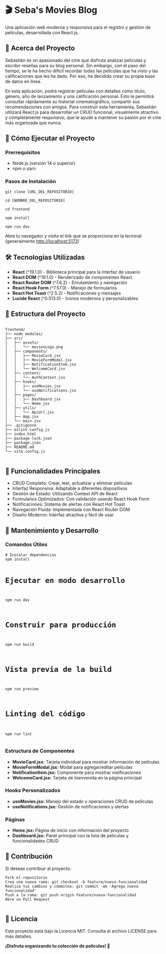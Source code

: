   <h1>🎬 Seba's Movies Blog</h1>
  <p>Una aplicación web moderna y responsiva para el registro y gestión de películas, desarrollada con React.js.</p>

  <h2 class="emoji">📖 Acerca del Proyecto</h2>
  <p>
    Sebastián es un apasionado del cine que disfruta analizar películas y escribir reseñas para su blog personal. Sin embargo, con el paso del tiempo, se le ha hecho difícil recordar todas las películas que ha visto y las calificaciones que les ha dado. Por eso, ha decidido crear su propia base de datos en línea.
  </p>
  <p>
    En esta aplicación, podrá registrar películas con detalles como título, género, año de lanzamiento y una calificación personal. Esto le permitirá consultar rápidamente su historial cinematográfico, compartir sus recomendaciones con amigos. Para construir esta herramienta, Sebastián utilizará React.js para desarrollar un CRUD funcional, visualmente atractivo y completamente responsivo, que le ayude a mantener su pasión por el cine más organizada que nunca.
  </p>

  <h2 class="emoji">🚀 Cómo Ejecutar el Proyecto</h2>
  <h3>Prerrequisitos</h3>
  <ul>
    <li>Node.js (versión 14 o superior)</li>
    <li>npm o yarn</li>
  </ul>

  <h3>Pasos de Instalación</h3>
  <pre><code>git clone [URL_DEL_REPOSITORIO]</code></pre>
  <pre><code>cd [NOMBRE_DEL_REPOSITORIO]</code></pre>
  <pre><code>cd frontend</code></pre>
  <pre><code>npm install</code></pre>
  <pre><code>npm run dev</code></pre>
  <p>Abre tu navegador y visita el link que se proporciona en la terminal (generalmente <a href="http://localhost:5173" target="_blank">http://localhost:5173</a>)</p>

  <h2 class="emoji">🛠️ Tecnologías Utilizadas</h2>
  <ul>
    <li><strong>React</strong> (^19.1.0) - Biblioteca principal para la interfaz de usuario</li>
    <li><strong>React DOM</strong> (^19.1.0) - Renderizado de componentes React</li>
    <li><strong>React Router DOM</strong> (^7.6.2) - Enrutamiento y navegación</li>
    <li><strong>React Hook Form</strong> (^7.57.0) - Manejo de formularios</li>
    <li><strong>React Hot Toast</strong> (^2.5.2) - Notificaciones y mensajes</li>
    <li><strong>Lucide React</strong> (^0.513.0) - Iconos modernos y personalizables</li>
  </ul>

  <h2 class="emoji">📁 Estructura del Proyecto</h2>
  <pre><code>
frontend/
├── node_modules/           
├── src/
│   ├── assets/
│   │   └── moviesLogo.png
│   ├── components/
│   │   ├── MovieCard.jsx
│   │   ├── MovieFormModal.jsx
│   │   ├── NotificationItem.jsx
│   │   └── WelcomeCard.jsx
│   ├── context/
│   │   └── AuthContext.jsx
│   ├── hooks/
│   │   ├── useMovies.jsx
│   │   └── useNotifications.jsx
│   ├── pages/
│   │   ├── Dashboard.jsx
│   │   └── Home.jsx
│   ├── utils/
│   │   └── ApiUrl.jsx
│   ├── App.jsx
│   └── main.jsx
├── .gitignore
├── eslint.config.js
├── index.html
├── package-lock.json
├── package.json
├── README.md
└── vite.config.js
  </code></pre>

  <h2 class="emoji">🎯 Funcionalidades Principales</h2>
  <ul>
    <li>CRUD Completo: Crear, leer, actualizar y eliminar películas</li>
    <li>Interfaz Responsiva: Adaptable a diferentes dispositivos</li>
    <li>Gestión de Estado: Utilizando Context API de React</li>
    <li>Formularios Optimizados: Con validación usando React Hook Form</li>
    <li>Notificaciones: Sistema de alertas con React Hot Toast</li>
    <li>Navegación Fluida: Implementada con React Router DOM</li>
    <li>Diseño Moderno: Interfaz atractiva y fácil de usar</li>
  </ul>

  <h2 class="emoji">🔧 Mantenimiento y Desarrollo</h2>
  <h3>Comandos Útiles</h3>
  <pre><code># Instalar dependencias
npm install

# Ejecutar en modo desarrollo
npm run dev

# Construir para producción
npm run build

# Vista previa de la build
npm run preview

# Linting del código
npm run lint
  </code></pre>

  <h3>Estructura de Componentes</h3>
  <ul>
    <li><strong>MovieCard.jsx:</strong> Tarjeta individual para mostrar información de películas</li>
    <li><strong>MovieFormModal.jsx:</strong> Modal para agregar/editar películas</li>
    <li><strong>NotificationItem.jsx:</strong> Componente para mostrar notificaciones</li>
    <li><strong>WelcomeCard.jsx:</strong> Tarjeta de bienvenida en la página principal</li>
  </ul>

  <h3>Hooks Personalizados</h3>
  <ul>
    <li><strong>useMovies.jsx:</strong> Manejo del estado y operaciones CRUD de películas</li>
    <li><strong>useNotifications.jsx:</strong> Gestión de notificaciones y alertas</li>
  </ul>

  <h3>Páginas</h3>
  <ul>
    <li><strong>Home.jsx:</strong> Página de inicio con información del proyecto</li>
    <li><strong>Dashboard.jsx:</strong> Panel principal con la lista de películas y funcionalidades CRUD</li>
  </ul>

  <h2 class="emoji">🤝 Contribución</h2>
  <p>Si deseas contribuir al proyecto:</p>
  <pre><code>Fork el repositorio
Crea una nueva rama: git checkout -b feature/nueva-funcionalidad
Realiza tus cambios y commitea: git commit -am 'Agrega nueva funcionalidad'
Push a la rama: git push origin feature/nueva-funcionalidad
Abre un Pull Request
  </code></pre>

  <h2 class="emoji">📄 Licencia</h2>
  <p>Este proyecto está bajo la Licencia MIT. Consulta el archivo LICENSE para más detalles.</p>

  <p><strong>¡Disfruta organizando tu colección de películas! 🍿</strong></p>
